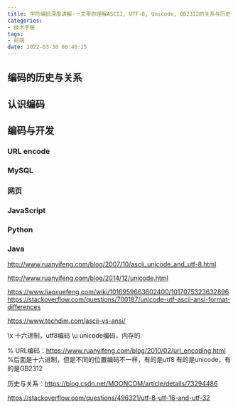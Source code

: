 ```yaml
---
title: 字符编码深度讲解-一文带你理解ASCII, UTF-8, Unicode, GB2312的关系与历史
categories:
- 技术手册
tags:
- 前端
date: 2022-03-30 00:46:25
---
```


[](https://devtool.tech/utf8)

## 编码的历史与关系

## 认识编码

## 编码与开发

### URL encode
### MySQL
### 网页
### JavaScript
### Python
### Java

http://www.ruanyifeng.com/blog/2007/10/ascii_unicode_and_utf-8.html

http://www.ruanyifeng.com/blog/2014/12/unicode.html

https://www.liaoxuefeng.com/wiki/1016959663602400/1017075323632896
\
https://stackoverflow.com/questions/700187/unicode-utf-ascii-ansi-format-differences

https://www.techdim.com/ascii-vs-ansi/

\x 十六进制，utf8编码
\u unicode编码，内存的

% URL编码：https://www.ruanyifeng.com/blog/2010/02/url_encoding.html
%后面是十六进制，但是不同的位置编码不一样，有的是utf8 有的是unicode，有的是GB2312

历史与关系：https://blog.csdn.net/MOONCOM/article/details/73294486

https://stackoverflow.com/questions/496321/utf-8-utf-16-and-utf-32